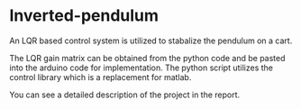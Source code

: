 # Inverted-pendulum
An LQR based control system is utilized to stabalize the pendulum on a cart.

The LQR gain matrix can be obtained from the python code and be pasted into the arduino code for implementation. The python script utilizes the control library which is a replacement for matlab.

You can see a detailed description of the project in the report.
